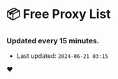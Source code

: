 # :package: Free Proxy List
### Updated every 15 minutes.

- Last updated: `2024-06-21 03:15`

:heart:
